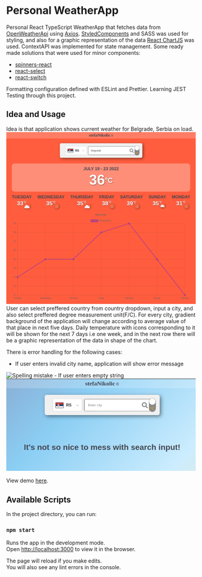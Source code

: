 # Personal WeatherApp

Personal React TypeScript WeatherApp that fetches data from [OpenWeatherApi](https://openweathermap.org/current) using [Axios](https://axios-http.com/docs/intro).
[StyledComponents](https://styled-components.com/) and SASS was used for styling, and also for a graphic representation of the data [React ChartJS](https://www.npmjs.com/package/react-chartjs-2) was used.
ContextAPI was implemented for state management.
Some ready made solutions that were used for minor components: 
- [spinners-react](https://github.com/adexin/spinners-react)
- [react-select](https://react-select.com/home)
- [react-switch](https://www.npmjs.com/package/react-switch)

Formatting configuration defined with ESLint and Prettier.
Learning JEST Testing through this project.

## Idea and Usage
Idea is that application shows current weather for Belgrade, Serbia on load.
<img src="/public/screenshots/weather.png" alt="On load" title="On load" style="text-align: center">
User can select preffered country from country dropdown, input a city, and also select preffered degree measurement unit(F/C).
For every city, gradient background of the application will change according to average value of that place in next five days.
Daily temperature with icons corresponding to it will be shown for the next 7 days i.e one week, and in the next row there will be a graphic representation of the data in shape of the chart.

There is error handling for the following cases:
- If user enters invalid city name, application will show error message
<img src="/public/screenshots/spell.png" alt="Spelling mistake" title="Spelling mistake" style="text-align: center">
- If user enters empty string
<img src="/public/screenshots/empty.png" alt="Empty string" title="Empty string" style="text-align: center">

View demo [here](https://stefanikolic018.github.io/WeatherApp/).

## Available Scripts

In the project directory, you can run:

### `npm start`

Runs the app in the development mode.\
Open [http://localhost:3000](http://localhost:3000) to view it in the browser.

The page will reload if you make edits.\
You will also see any lint errors in the console.
